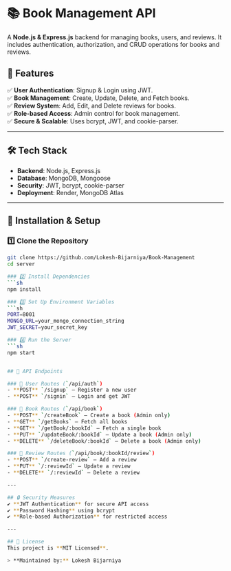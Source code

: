 # 📚 Book Management API  

A **Node.js & Express.js** backend for managing books, users, and reviews. It includes authentication, authorization, and CRUD operations for books and reviews.  

## 🚀 Features  
✅ **User Authentication**: Signup & Login using JWT.  
✅ **Book Management**: Create, Update, Delete, and Fetch books.  
✅ **Review System**: Add, Edit, and Delete reviews for books.  
✅ **Role-based Access**: Admin control for book management.  
✅ **Secure & Scalable**: Uses bcrypt, JWT, and cookie-parser.  

---

## 🛠️ Tech Stack  
- **Backend**: Node.js, Express.js  
- **Database**: MongoDB, Mongoose  
- **Security**: JWT, bcrypt, cookie-parser  
- **Deployment**: Render, MongoDB Atlas  

---

## 📌 Installation & Setup  

### 1️⃣ Clone the Repository  
```sh
git clone https://github.com/Lokesh-Bijarniya/Book-Management
cd server

### 2️⃣ Install Dependencies
```sh
npm install

### 3️⃣ Set Up Environment Variables
```sh
PORT=8001  
MONGO_URL=your_mongo_connection_string  
JWT_SECRET=your_secret_key  

### 4️⃣ Run the Server
```sh
npm start


## 📁 API Endpoints  

### 🔹 User Routes (`/api/auth`)  
- **POST** `/signup` – Register a new user  
- **POST** `/signin` – Login and get JWT  

### 🔹 Book Routes (`/api/book`)  
- **POST** `/createBook` – Create a book (Admin only)  
- **GET** `/getBooks` – Fetch all books  
- **GET** `/getBook/:bookId` – Fetch a single book  
- **PUT** `/updateBook/:bookId` – Update a book (Admin only)  
- **DELETE** `/deleteBook/:bookId` – Delete a book (Admin only)  

### 🔹 Review Routes (`/api/book/:bookId/review`)  
- **POST** `/create-review` – Add a review  
- **PUT** `/:reviewId` – Update a review  
- **DELETE** `/:reviewId` – Delete a review  

---

## 🔒 Security Measures  
✔ **JWT Authentication** for secure API access  
✔ **Password Hashing** using bcrypt  
✔ **Role-based Authorization** for restricted access  

---

## 📌 License  
This project is **MIT Licensed**.  

> **Maintained by:** Lokesh Bijarniya  





